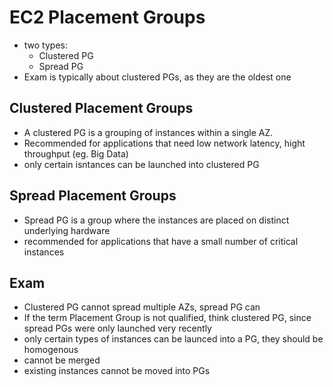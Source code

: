 # EC2 Placement Groups
- two types:
  - Clustered PG
  - Spread PG
- Exam is typically about clustered PGs, as they are the oldest one

## Clustered Placement Groups
- A clustered PG is a grouping of instances within a single AZ.
- Recommended for applications that need low network latency, hight throughput (eg. Big Data)
- only certain isntances can be launched into clustered PG

## Spread Placement Groups
- Spread PG is a group where the instances are placed on distinct underlying hardware
- recommended for applications that have a small number of critical instances


## Exam
- Clustered PG cannot spread multiple AZs, spread PG can
- If the term Placement Group is not qualified, think clustered PG, since spread PGs were only launched very recently
- only certain types of instances can be launced into a PG, they should be homogenous
- cannot be merged
- existing instances cannot be moved into PGs
